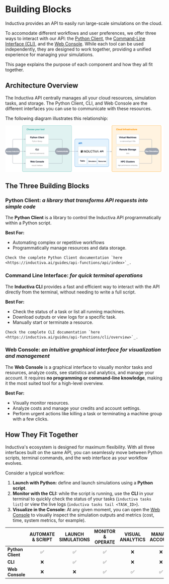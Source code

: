 # Building Blocks

Inductiva provides an API to easily run large-scale simulations on the cloud.

To accomodate different workflows and user preferences, we offer three ways to interact with our API: the [Python Client](https://inductiva.ai/guides/api-functions/api/index), the [Command-Line Interface (CLI)](https://inductiva.ai/guides/api-functions/cli/overview), and the [Web Console](https://console.inductiva.ai/dashboard). While each tool can be used independently, they are designed to work together, providing a unified experience for managing your simulations.

This page explains the purpose of each component and how they all fit together.

## Architecture Overview

The Inductiva API centrally manages all your cloud resources, simulation tasks, and storage. The Python Client, CLI, and Web Console are the different interfaces you can use to communicate with these resources.

The following diagram illustrates this relationship:

![Building Blocks](../_static/building_blocks.png)

## The Three Building Blocks

### Python Client: _a library that transforms API requests into simple code_

The **Python Client** is a library to control the Inductiva API programmatically within a Python script.

**Best For:**
- Automating complex or repetitive workflows 
- Programmatically manage resources and data storage.

```{seealso}
Check the complete Python Client documentation `here <https://inductiva.ai/guides/api-functions/api/index>`_.
```

### Command Line Interface: _for quick terminal operations_

The **Inductiva CLI** provides a fast and efficient way to interact with the API directly from the terminal, without needing to write a full script.

**Best For:**
- Check the status of a task or list all running machines.
- Download outputs or view logs for a specific task.
- Manually start or terminate a resource.

```{seealso}
Check the complete CLI documentation `here <https://inductiva.ai/guides/api-functions/cli/overview>`_.
```

### Web Console: _an intuitive graphical interface for visualization and management_

The **Web Console** is a graphical interface to visually monitor tasks and resources, analyze costs, see statistics and analytics, and manage your account. It requires **no programming or command-line knowledge**, making it the most suited tool for a high-level overview.

**Best For:**
- Visually monitor resources.
- Analyze costs and manage your credits and account settings.
- Perform urgent actions like killing a task or terminating a machine group with a few clicks.

## How They Fit Together

Inductiva's ecosystem is designed for maximum flexibility. With all three interfaces built on the same API, you can seamlessly move between Python scripts, terminal commands, and the web interface as your workflow evolves.

Consider a typical workflow:

1.  **Launch with Python:** define and launch simulations using a **Python script**.
2.  **Monitor with the CLI:** while the script is running, use the **CLI** in your terminal to quickly check the status of your tasks (`inductiva tasks list`) or view the live logs (`inductiva tasks tail <TASK_ID>`).
3.  **Visualize in the Console:** At any given moment, you can open the [Web Console](https://console.inductiva.ai/dashboard) to visually inspect the simulation outputs and metrics (cost, time, system metrics, for example).



| | AUTOMATE & SCRIPT | LAUNCH SIMULATIONS | MONITOR & OPERATE | VISUAL ANALYTICS | MANAGE ACCOUNT |
| :--- | :---: | :---: | :---: | :---: | :---: |
| **Python Client** | ✅ | ✅ | ✅ | ❌ | ❌ |
| **CLI** | ❌ | ✅ | ✅ | ❌ | ❌ |
| **Web Console** | ❌ | ❌ | ✅ | ✅ | ✅ |